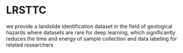 # LRSTTC
we provide a landslide identification dataset in the field of geological hazards where datasets are rare for deep learning, which significantly reduces the time and energy of sample collection and data labeling for related researchers
